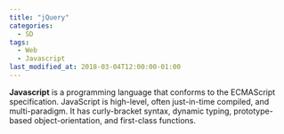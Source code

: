 ```yaml
---
title: "jQuery"
categories:
  - SD
tags:
  - Web
  - Javascript
last_modified_at: 2018-03-04T12:00:00-01:00
---
```


**Javascript** is a programming language that conforms to the ECMAScript specification. JavaScript is high-level, often just-in-time compiled, and multi-paradigm. It has curly-bracket syntax, dynamic typing, prototype-based object-orientation, and first-class functions.
